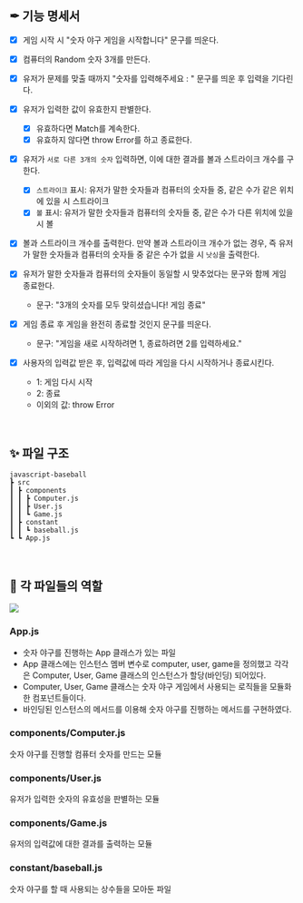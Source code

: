 ## ✒ 기능 명세서

- [x] 게임 시작 시 "숫자 야구 게임을 시작합니다" 문구를 띄운다.

- [x] 컴퓨터의 Random 숫자 3개를 만든다.

- [x] 유저가 문제를 맞출 때까지 "숫자를 입력해주세요 : " 문구를 띄운 후 입력을 기다린다.

- [x] 유저가 입력한 값이 유효한지 판별한다.

  - [x] 유효하다면 Match를 계속한다.
  - [x] 유효하지 않다면 throw Error를 하고 종료한다.

- [x] 유저가 `서로 다른 3개의 숫자` 입력하면, 이에 대한 결과를 볼과 스트라이크 개수를 구한다.

  - [x] `스트라이크` 표시: 유저가 말한 숫자들과 컴퓨터의 숫자들 중, 같은 수가 같은 위치에 있을 시 스트라이크
  - [x] `볼` 표시: 유저가 말한 숫자들과 컴퓨터의 숫자들 중, 같은 수가 다른 위치에 있을 시 볼

- [x] 볼과 스트라이크 개수를 출력한다. 만약 볼과 스트라이크 개수가 없는 경우, 즉 유저가 말한 숫자들과 컴퓨터의 숫자들 중 같은 수가 없을 시 `낫싱`을 출력한다.

- [x] 유저가 말한 숫자들과 컴퓨터의 숫자들이 동일할 시 맞추었다는 문구와 함께 게임 종료한다.

  - 문구: "3개의 숫자를 모두 맞히셨습니다! 게임 종료"

- [x] 게임 종료 후 게임을 완전히 종료할 것인지 문구를 띄운다.

  - 문구: "게임을 새로 시작하려면 1, 종료하려면 2를 입력하세요."

- [x] 사용자의 입력값 받은 후, 입력값에 따라 게임을 다시 시작하거나 종료시킨다.
  - 1: 게임 다시 시작
  - 2: 종료
  - 이외의 값: throw Error

<br />

## ✨ 파일 구조

```
javascript-baseball
┣ src
┃ ┣ components
┃ ┃ ┣ Computer.js
┃ ┃ ┣ User.js
┃ ┃ ┗ Game.js
┃ ┣ constant
┃ ┃ ┗ baseball.js
┗ ┗ App.js
```

<br />

## 🎨 각 파일들의 역할

<img src="https://imgur.com/egsbK17.png" />

### App.js

- 숫자 야구를 진행하는 App 클래스가 있는 파일
- App 클래스에는 인스턴스 멤버 변수로 computer, user, game을 정의했고 각각은 Computer, User, Game 클래스의 인스턴스가 할당(바인딩) 되어있다.
- Computer, User, Game 클래스는 숫자 야구 게임에서 사용되는 로직들을 모듈화한 컴포넌트들이다.
- 바인딩된 인스턴스의 메서드를 이용해 숫자 야구를 진행하는 메서드를 구현하였다.

### components/Computer.js

숫자 야구를 진행할 컴퓨터 숫자를 만드는 모듈

### components/User.js

유저가 입력한 숫자의 유효성을 판별하는 모듈

### components/Game.js

유저의 입력값에 대한 결과를 출력하는 모듈

### constant/baseball.js

숫자 야구를 할 때 사용되는 상수들을 모아둔 파일
